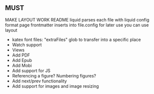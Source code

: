 ## MUST
MAKE LAYOUT WORK
README
  liquid
    parses each file with liquid
      config
      format
      page
  frontmatter
    inserts into file.config for later use
    you can use layout



- katex font files: "extraFiles" glob to transfer into a specific place
- Watch support
- Views
- Add PDF
- Add Epub
- Add Mobi
- Add support for JS
- Referencing a figure? Numbering figures?
- Add next/prev functionality
- Add support for images and image resizing
